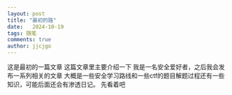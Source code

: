```yaml
---
layout: post
title: "最初的路"
date:   2024-10-19
tags: 随笔
comments: true
author: jjcjgo
---
```

这是最初的一篇文章
这篇文章里主要介绍一下
我是一名安全爱好者，之后我会发布一系列相关的文章
大概是一些安全学习路线和一些ctf的题目解题过程还有一些知识，可能后面还会有渗透日记。
先看着吧
